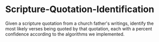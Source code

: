 # Scripture-Quotation-Identification

Given a scripture quotation from a church father's writings, identify the most likely verses being quoted by that quotation, each with a percent confidence according to the algorithms we implemented.

